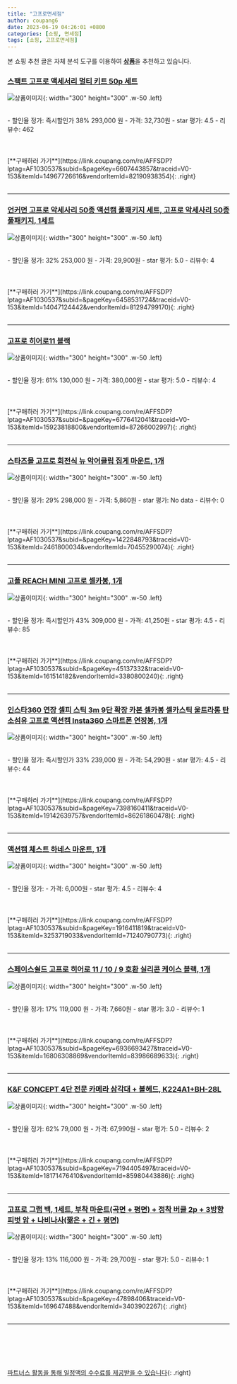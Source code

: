 ```yaml
---
title: "고프로면세점"
author: coupang6
date: 2023-06-19 04:26:01 +0800
categories: [쇼핑, 면세점]
tags: [쇼핑, 고프로면세점]
---
```


본 쇼핑 추천 글은 자체 분석 도구를 이용하여 [**상품**](https://link.coupang.com/a/bao1ui)을 추천하고 있습니다.

### [스팩트 고프로 액세서리 멀티 키트 50p 세트](https://link.coupang.com/re/AFFSDP?lptag=AF1030537&subid=&pageKey=6607443857&traceid=V0-153&itemId=14967726616&vendorItemId=82190938354)

![상품이미지](https://thumbnail10.coupangcdn.com/thumbnails/remote/230x230ex/image/retail/images/3730336144306483-76ed10b3-6ef7-4a1f-9118-fa288945a46a.jpg){: width="300" height="300" .w-50 .left}


<br>
- 할인율 정가: 즉시할인가 38%  293,000   원
- 가격: 32,730원
- star 평가: 4.5
- 리뷰수: 462
<br>
<br>
<br>
<br>
[**구매하러 가기**](https://link.coupang.com/re/AFFSDP?lptag=AF1030537&subid=&pageKey=6607443857&traceid=V0-153&itemId=14967726616&vendorItemId=82190938354){: .right}
<br>
<br>

---

### [언커먼 고프로 악세사리 50종 액션캠 풀패키지 세트, 고프로 악세사리 50종 풀패키지, 1세트](https://link.coupang.com/re/AFFSDP?lptag=AF1030537&subid=&pageKey=6458531724&traceid=V0-153&itemId=14047124442&vendorItemId=81294799170)

![상품이미지](https://thumbnail9.coupangcdn.com/thumbnails/remote/230x230ex/image/vendor_inventory/e450/a25ccea68fb97b70b550e17a9d796064e30e6ed6fb78f38530f517996662.jpg){: width="300" height="300" .w-50 .left}


<br>
- 할인율 정가: 32%  253,000   원
- 가격: 29,900원
- star 평가: 5.0
- 리뷰수: 4
<br>
<br>
<br>
<br>
[**구매하러 가기**](https://link.coupang.com/re/AFFSDP?lptag=AF1030537&subid=&pageKey=6458531724&traceid=V0-153&itemId=14047124442&vendorItemId=81294799170){: .right}
<br>
<br>

---

### [고프로 히어로11 블랙](https://link.coupang.com/re/AFFSDP?lptag=AF1030537&subid=&pageKey=6776412041&traceid=V0-153&itemId=15923818800&vendorItemId=87266002997)

![상품이미지](https://thumbnail10.coupangcdn.com/thumbnails/remote/230x230ex/image/vendor_inventory/8340/50c5fc66c59ceaa2a7a1bbd0f8a06fd8818d1052d65f847e8462c6e2eca0.jpg){: width="300" height="300" .w-50 .left}


<br>
- 할인율 정가: 61%  130,000   원
- 가격: 380,000원
- star 평가: 5.0
- 리뷰수: 4
<br>
<br>
<br>
<br>
[**구매하러 가기**](https://link.coupang.com/re/AFFSDP?lptag=AF1030537&subid=&pageKey=6776412041&traceid=V0-153&itemId=15923818800&vendorItemId=87266002997){: .right}
<br>
<br>

---

### [스타즈몰 고프로 회전식 뉴 악어클립 집게 마운트, 1개](https://link.coupang.com/re/AFFSDP?lptag=AF1030537&subid=&pageKey=1422848793&traceid=V0-153&itemId=2461800034&vendorItemId=70455290074)

![상품이미지](https://thumbnail8.coupangcdn.com/thumbnails/remote/230x230ex/image/retail/images/2020/04/01/17/3/116df66d-a7e7-453c-b239-af737e4e7437.jpg){: width="300" height="300" .w-50 .left}


<br>
- 할인율 정가: 29%  298,000   원
- 가격: 5,860원
- star 평가: No data
- 리뷰수: 0
<br>
<br>
<br>
<br>
[**구매하러 가기**](https://link.coupang.com/re/AFFSDP?lptag=AF1030537&subid=&pageKey=1422848793&traceid=V0-153&itemId=2461800034&vendorItemId=70455290074){: .right}
<br>
<br>

---

### [고폴 REACH MINI 고프로 셀카봉, 1개](https://link.coupang.com/re/AFFSDP?lptag=AF1030537&subid=&pageKey=45137332&traceid=V0-153&itemId=161514182&vendorItemId=3380800240)

![상품이미지](https://thumbnail7.coupangcdn.com/thumbnails/remote/230x230ex/image/retail/images/2017/11/02/14/6/7abc5a37-ee6a-4206-921c-98b3fa2add19.jpg){: width="300" height="300" .w-50 .left}


<br>
- 할인율 정가: 즉시할인가 43%  309,000   원
- 가격: 41,250원
- star 평가: 4.5
- 리뷰수: 85
<br>
<br>
<br>
<br>
[**구매하러 가기**](https://link.coupang.com/re/AFFSDP?lptag=AF1030537&subid=&pageKey=45137332&traceid=V0-153&itemId=161514182&vendorItemId=3380800240){: .right}
<br>
<br>

---

### [인스타360 연장 셀피 스틱 3m 9단 확장 카본 셀카봉 셀카스틱 울트라롱 탄소섬유 고프로 액션캠 Insta360 스마트폰 연장봉, 1개](https://link.coupang.com/re/AFFSDP?lptag=AF1030537&subid=&pageKey=7398160411&traceid=V0-153&itemId=19142639757&vendorItemId=86261860478)

![상품이미지](https://thumbnail8.coupangcdn.com/thumbnails/remote/230x230ex/image/vendor_inventory/eecb/2386799d79ed4abc94c9f86871d8b1f3b691e2139950e7272db9ef9d7ec3.jpg){: width="300" height="300" .w-50 .left}


<br>
- 할인율 정가: 즉시할인가 33%  239,000   원
- 가격: 54,290원
- star 평가: 4.5
- 리뷰수: 44
<br>
<br>
<br>
<br>
[**구매하러 가기**](https://link.coupang.com/re/AFFSDP?lptag=AF1030537&subid=&pageKey=7398160411&traceid=V0-153&itemId=19142639757&vendorItemId=86261860478){: .right}
<br>
<br>

---

### [액션캠 체스트 하네스 마운트, 1개](https://link.coupang.com/re/AFFSDP?lptag=AF1030537&subid=&pageKey=1916411819&traceid=V0-153&itemId=3253719033&vendorItemId=71240790773)

![상품이미지](https://thumbnail8.coupangcdn.com/thumbnails/remote/230x230ex/image/retail/images/2020/08/03/16/2/6c0d0904-fc4f-4a81-8d49-5c02650fe6e2.jpg){: width="300" height="300" .w-50 .left}


<br>
- 할인율 정가: 
- 가격: 6,000원
- star 평가: 4.5
- 리뷰수: 4
<br>
<br>
<br>
<br>
[**구매하러 가기**](https://link.coupang.com/re/AFFSDP?lptag=AF1030537&subid=&pageKey=1916411819&traceid=V0-153&itemId=3253719033&vendorItemId=71240790773){: .right}
<br>
<br>

---

### [스페이스쉴드 고프로 히어로 11 / 10 / 9 호환 실리콘 케이스 블랙, 1개](https://link.coupang.com/re/AFFSDP?lptag=AF1030537&subid=&pageKey=6936693427&traceid=V0-153&itemId=16806308869&vendorItemId=83986689633)

![상품이미지](https://thumbnail8.coupangcdn.com/thumbnails/remote/230x230ex/image/retail/images/2022/11/21/15/6/1fb129b8-4597-4ee2-bf98-f1a5900c5fdf.jpg){: width="300" height="300" .w-50 .left}


<br>
- 할인율 정가: 17%  119,000   원
- 가격: 7,660원
- star 평가: 3.0
- 리뷰수: 1
<br>
<br>
<br>
<br>
[**구매하러 가기**](https://link.coupang.com/re/AFFSDP?lptag=AF1030537&subid=&pageKey=6936693427&traceid=V0-153&itemId=16806308869&vendorItemId=83986689633){: .right}
<br>
<br>

---

### [K&F CONCEPT 4단 전문 카메라 삼각대 + 볼헤드, K224A1+BH-28L](https://link.coupang.com/re/AFFSDP?lptag=AF1030537&subid=&pageKey=7194405497&traceid=V0-153&itemId=18171476410&vendorItemId=85980443886)

![상품이미지](https://thumbnail10.coupangcdn.com/thumbnails/remote/230x230ex/image/vendor_inventory/5a9f/6440f06af88d21595e43afb1c88949eab060d6b621ea0fc1fa24a35c1ad9.jpg){: width="300" height="300" .w-50 .left}


<br>
- 할인율 정가: 62%  79,000   원
- 가격: 67,990원
- star 평가: 5.0
- 리뷰수: 2
<br>
<br>
<br>
<br>
[**구매하러 가기**](https://link.coupang.com/re/AFFSDP?lptag=AF1030537&subid=&pageKey=7194405497&traceid=V0-153&itemId=18171476410&vendorItemId=85980443886){: .right}
<br>
<br>

---

### [고프로 그랩 백, 1세트, 부착 마운트(곡면 + 평면) + 정착 버클 2p + 3방향 피벗 암 + 나비나사(짦은 + 긴 + 평면)](https://link.coupang.com/re/AFFSDP?lptag=AF1030537&subid=&pageKey=47898406&traceid=V0-153&itemId=169647488&vendorItemId=3403902267)

![상품이미지](https://thumbnail8.coupangcdn.com/thumbnails/remote/230x230ex/image/retail/images/2017/11/15/17/2/430beaa9-574f-4b9e-870c-14ceeaa2c36f.jpg){: width="300" height="300" .w-50 .left}


<br>
- 할인율 정가: 13%  116,000   원
- 가격: 29,700원
- star 평가: 5.0
- 리뷰수: 1
<br>
<br>
<br>
<br>
[**구매하러 가기**](https://link.coupang.com/re/AFFSDP?lptag=AF1030537&subid=&pageKey=47898406&traceid=V0-153&itemId=169647488&vendorItemId=3403902267){: .right}
<br>
<br>

---
<br><br><br><br><br> [파트너스 활동을 통해 일정액의 수수료를 제공받을 수 있습니다](https://link.coupang.com/a/bao1ui){: .right}